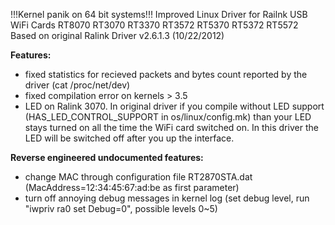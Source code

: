 !!!Kernel panik on 64 bit systems!!!
Improved Linux Driver for Railnk USB WiFi Cards RT8070 RT3070 RT3370 RT3572 RT5370 RT5372 RT5572
Based on original Ralink Driver v2.6.1.3 (10/22/2012)

<b>Features:</b><br>
* fixed statistics for recieved packets and bytes count reported by the driver (cat /proc/net/dev)
* fixed compilation error on kernels > 3.5<br>
* LED on Ralink 3070. In original driver if you compile without LED support (HAS_LED_CONTROL_SUPPORT in os/linux/config.mk) than your LED stays turned on all the time the WiFi card switched on. In this driver the LED will be switched off after you up the interface.<br>

<b>Reverse engineered undocumented features:</b>
* change MAC through configuration file RT2870STA.dat (MacAddress=12:34:45:67:ad:be as first parameter)
* turn off annoying debug messages in kernel log (set debug level, run "iwpriv ra0 set Debug=0", possible levels 0~5)
